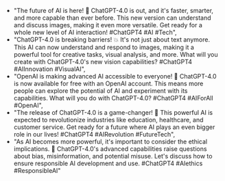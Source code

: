- "The future of AI is here! 🤖 ChatGPT-4.0 is out, and it's faster, smarter, and more capable than ever before.  This new version can understand and discuss images, making it even more versatile. Get ready for a whole new level of AI interaction! #ChatGPT4 #AI #Tech", 
- "ChatGPT-4.0 is breaking barriers! 💥 It's not just about text anymore. This AI can now understand and respond to images, making it a powerful tool for creative tasks, visual analysis, and more. What will you create with ChatGPT-4.0's new vision capabilities?  #ChatGPT4 #AIInnovation #VisualAI", 
- "OpenAI is making advanced AI accessible to everyone! 🎉  ChatGPT-4.0 is now available for free with an OpenAI account.  This means more people can explore the potential of AI and experiment with its capabilities.  What will you do with ChatGPT-4.0?  #ChatGPT4 #AIForAll #OpenAI", 
- "The release of ChatGPT-4.0 is a game-changer! 🤯  This powerful AI is expected to revolutionize industries like education, healthcare, and customer service.  Get ready for a future where AI plays an even bigger role in our lives! #ChatGPT4 #AIRevolution #FutureTech", 
- "As AI becomes more powerful, it's important to consider the ethical implications. 🤔 ChatGPT-4.0's advanced capabilities raise questions about bias, misinformation, and potential misuse.  Let's discuss how to ensure responsible AI development and use. #ChatGPT4 #AIethics #ResponsibleAI"

